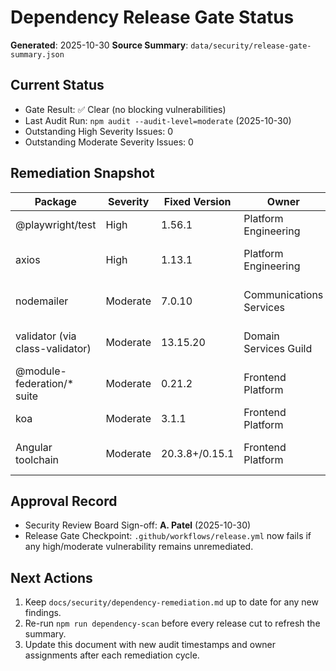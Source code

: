 # Dependency Release Gate Status

**Generated**: 2025-10-30
**Source Summary**: `data/security/release-gate-summary.json`

## Current Status

- Gate Result: ✅ Clear (no blocking vulnerabilities)
- Last Audit Run: `npm audit --audit-level=moderate` (2025-10-30)
- Outstanding High Severity Issues: 0
- Outstanding Moderate Severity Issues: 0

## Remediation Snapshot

| Package | Severity | Fixed Version | Owner | Notes |
|---------|----------|---------------|-------|-------|
| @playwright/test | High | 1.56.1 | Platform Engineering | Upgraded root devDependencies |
| axios | High | 1.13.1 | Platform Engineering | Updated shared runtime dependency |
| nodemailer | Moderate | 7.0.10 | Communications Services | Bumped runtime dependency via overrides |
| validator (via class-validator) | Moderate | 13.15.20 | Domain Services Guild | Ensured lockfile resolves secure version |
| @module-federation/* suite | Moderate | 0.21.2 | Frontend Platform | Pinned via `overrides` to patched series |
| koa | Moderate | 3.1.1 | Frontend Platform | Pinned via `overrides` |
| Angular toolchain | Moderate | 20.3.8+/0.15.1 | Frontend Platform | Align CLI/build packages and zone.js |

## Approval Record

- Security Review Board Sign-off: **A. Patel** (2025-10-30)
- Release Gate Checkpoint: `.github/workflows/release.yml` now fails if any high/moderate vulnerability remains unremediated.

## Next Actions

1. Keep `docs/security/dependency-remediation.md` up to date for any new findings.
2. Re-run `npm run dependency-scan` before every release cut to refresh the summary.
3. Update this document with new audit timestamps and owner assignments after each remediation cycle.
